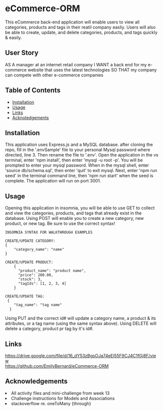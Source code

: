 # eCommerce-ORM
This eCommerce back-end application will enable users to view all categories, products and tags in their reatil company easliy.  Users will also be able to create, update, and delete categories, products, and tags quickly & easily.

## User Story
AS A manager at an internet retail company
I WANT a back end for my e-commerce website that uses the latest technologies
SO THAT my company can compete with other e-commerce companies

## Table of Contents

- [Installation](#installation)
- [Usage](#usage)
- [Links](#links)
- [Acknoledgements](#acknowledgements)



## Installation
This application uses Express.js and a MySQL database. after cloning the repo, fill in the '.envSample' file to your personal Mysql password where directed, line 3.  Then rename the file to '.env'.
Open the application in the vs terminal, enter 'npm install', then enter 'mysql -u root -p'. You will be prompted to enter your mysql password.  When in the mysql shell, enter 'source db/schema.sql', then enter 'quit' to exit mysql. Next, enter 'npm run seed' in the terminal command line, then 'npm run start' when the seed is complete.  The application will run on port 3001.

## Usage
Opening this application in insomnia, you will be able to use GET to collect and view the categories, products, and tags that already exist in the database. Using POST will enable you to create a new category, new product, or new tag. Be sure to use the correct syntax!
<br>
```
INSOMNIA SYNTAX FOR WALKTHROUGH EXAMPLES

CREATE/UPDATE CATEGORY:
{
    "category_name": "name"
}

CREATE/UPDATE PRODUCT:
    {
      "product_name": "product name",
      "price": 200.00,
      "stock": 3,
      "tagIds": [1, 2, 3, 4]
    }

CREATE/UPDATE TAG:
 {
    "tag_name": "tag name"
  }
```
Using PUT and the correct id# will update a category name, a product & its attributes, or a tag name (using the same syntax above).
Using DELETE will delete a category, product pr tag by it's id#.

## Links
https://drive.google.com/file/d/16_dY53zBgsOJa74eEl55F9CJ4C1fGj8F/view
<br>
https://github.com/EmilyBernard/eCommerce-ORM





## Acknowledgements
<li>All activity files and mini-challenge from week 13
<li>Challenge instructions for Models and Associations
<li>stackoverflow re. oneToMany {through}